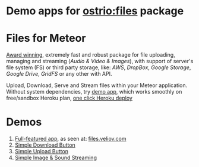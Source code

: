 Demo apps for [ostrio:files](https://github.com/VeliovGroup/Meteor-Files) package
========

Files for Meteor
========
[Award winning](https://themeteorchef.com/blog/giant-cotton-apron-awards-show), extremely fast and robust package for file uploading, managing and streaming (*Audio & Video & Images*), with support of server's file system (FS) or third party storage, like: *AWS*, *DropBox*, *Google Storage*, *Google Drive*, *GridFS* or any other with API.

Upload, Download, Serve and Stream files within your Meteor application. Without system dependencies, try [demo app](https://github.com/VeliovGroup/Meteor-Files#demo-application), which works smoothly on free/sandbox Heroku plan, [one click Heroku deploy](https://heroku.com/deploy?template=https://github.com/VeliovGroup/Meteor-Files-Demo)

Demos
========
 1. [Full-featured app](https://github.com/VeliovGroup/Meteor-Files-Demos/tree/master/demo), as seen at: [files.veliov.com](https://files.veliov.com)
 2. [Simple Download Button](https://github.com/VeliovGroup/Meteor-Files-Demos/tree/master/demo-simplest-download-button)
 3. [Simple Upload Button](https://github.com/VeliovGroup/Meteor-Files-Demos/tree/master/demo-simplest-upload)
 4. [Simple Image & Sound Streaming](https://github.com/VeliovGroup/Meteor-Files-Demos/tree/master/demo-simplest-streaming)